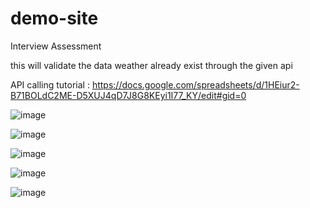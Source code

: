 # demo-site
Interview Assessment 

this will validate the data weather already exist through the given api 

API calling tutorial : https://docs.google.com/spreadsheets/d/1HEiur2-B71BOLdC2ME-D5XUJ4qD7J8G8KEyi1I77_KY/edit#gid=0


![image](https://user-images.githubusercontent.com/55309949/203773671-a209d098-9860-4073-80f8-13426cf886bc.png)

![image](https://user-images.githubusercontent.com/55309949/203773767-b693c031-2023-4975-885a-a01fa516bb8a.png)

![image](https://user-images.githubusercontent.com/55309949/203786533-e274ffee-2daa-4bfe-9d6b-0f9316150449.png)

![image](https://user-images.githubusercontent.com/55309949/203787151-23de0d33-371a-40f2-9998-383a4610a185.png)

![image](https://user-images.githubusercontent.com/55309949/203787226-1e671afa-fe68-49a8-ab05-cdc4ae24a67e.png)

